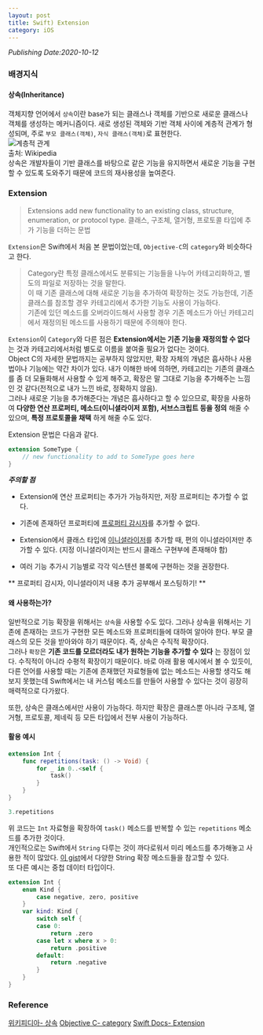 ```yaml
---
layout: post
title: Swift) Extension
category: iOS
---
```

*Publishing Date:2020-10-12*

### 배경지식
#### 상속(Inheritance)
객체지향 언어에서 `상속`이란 base가 되는 클래스나 객체를 기반으로 새로운 클래스나 객체를 생성하는 메커니즘이다. 새로 생성된 객체와 기반 객체 사이에 계층적 관계가 형성되며, 주로 `부모 클래스(객체)`, `자식 클래스(객체)`로 표현한다.  
![계층적 관계](https://upload.wikimedia.org/wikipedia/en/0/0e/Multilevel_Inheritance.jpg)  
출처: Wikipedia  
상속은 개발자들이 기반 클래스를 바탕으로 같은 기능을 유지하면서 새로운 기능을 구현할 수 있도록 도와주기 때문에 코드의 재사용성을 높여준다.

### Extension
> Extensions add new functionality to an existing class, structure, enumeration, or protocol type.
> 클래스, 구조체, 열거형, 프로토콜 타입에 추가 기능을 더하는 문법

`Extension`은 Swift에서 처음 본 문법이었는데, `Objective-C`의 `category`와 비슷하다고 한다.  
> Category란 특정 클래스에서도 분류되는 기능들을 나누어 카테고리화하고, 별도의 파일로 저장하는 것을 말한다.  
> 이 때 기존 클래스에 대해 새로운 기능을 추가하여 확장하는 것도 가능한데, 기존 클래스를 참조할 경우 카테고리에서 추가한 기능도 사용이 가능하다.  
> 기존에 있던 메소드를 오버라이드해서 사용할 경우 기존 메소드가 아닌 카테고리에서 재정의된 메소드를 사용하기 때문에 주의해야 한다.  

`Extension`이 `Category`와 다른 점은 **Extension에서는 기존 기능을 재정의할 수 없다** 는 것과 카테고리에서처럼 별도로 이름을 붙여줄 필요가 없다는 것이다.  
Object C의 자세한 문법까지는 공부하지 않았지만, 확장 자체의 개념은 흡사하나 사용법이나 기능에는 약간 차이가 있다. 내가 이해한 바에 의하면, 카테고리는 기존의 클래스를 좀 더 모듈화해서 사용할 수 있게 해주고, 확장은 말 그대로 기능을 추가해주는 느낌인 것 같다(전적으로 내가 느낀 바로, 정확하지 않음).   
그러나 새로운 기능을 추가해준다는 개념은 흡사하다고 할 수 있으므로, 확장을 사용하여 **다양한 연산 프로퍼티, 메소드(이니셜라이저 포함), 서브스크립트 등을 정의** 해줄 수 있으며, **특정 프로토콜을 채택** 하게 해줄 수도 있다.

Extension 문법은 다음과 같다.

```Swift
extension SomeType {
    // new functionality to add to SomeType goes here
}
```

***주의할 점***
* Extension에 연산 프로퍼티는 추가가 가능하지만, 저장 프로퍼티는 추가할 수 없다.
* 기존에 존재하던 프로퍼티에 [프로퍼티 감시자]()를 추가할 수 없다.
* Extension에서 클래스 타입에 [이니셜라이저]()를 추가할 때, 편의 이니셜라이저만 추가할 수 있다. (지정 이니셜라이저는 반드시 클래스 구현부에 존재해야 함)

* 여러 기능 추가시 기능별로 각각 익스텐션 블록에 구현하는 것을 권장한다.

** 프로퍼티 감시자, 이니셜라이저 내용 추가 공부해서 포스팅하기!
**


#### 왜 사용하는가?
일반적으로 기능 확장을 위해서는 `상속`을 사용할 수도 있다. 그러나 상속을 위해서는 기존에 존재하는 코드가 구현한 모든 메소드와 프로퍼티들에 대하여 알아야 한다. 부모 클래스의 모든 것을 받아와야 하기 때문이다. 즉, 상속은 수직적 확장이다.   
그러나 `확장`은 **기존 코드를 모르더라도 내가 원하는 기능을 추가할 수 있다** 는 장점이 있다. 수직적이 아니라 수평적 확장이기 때문이다. 바로 아래 활용 예시에서 볼 수 있듯이, 다른 언어를 사용할 때는 기존에 존재했던 자료형들에 없는 메소드는 사용할 생각도 해보지 못했는데 Swift에서는 내 커스텀 메소드를 만들어 사용할 수 있다는 것이 굉장히 매력적으로 다가왔다.    

또한, 상속은 클래스에서만 사용이 가능하다. 하지만 확장은 클래스뿐 아니라 구조체, 열거형, 프로토콜, 제네릭 등 모든 타입에서 전부 사용이 가능하다.


#### 활용 예시
```Swift
extension Int {
    func repetitions(task: () -> Void) {
        for _ in 0..<self {
            task()
        }
    }
}

3.repetitions
```
위 코드는 `Int` 자료형을 확장하여 `task()` 메소드를 반복할 수 있는 `repetitions` 메소드를 추가한 것이다.   
개인적으로는 Swift에서 `String` 다루는 것이 까다로워서 미리 메소드를 추가해놓고 사용한 적이 많았다. [이 gist](https://gist.github.com/albertbori/0faf7de867d96eb83591)에서 다양한 String 확장 메소드들을 참고할 수 있다.  
또 다른 예시는 중첩 데이터 타입이다.  
```Swift
extension Int {
    enum Kind {
        case negative, zero, positive
    }
    var kind: Kind {
        switch self {
        case 0:
            return .zero
        case let x where x > 0:
            return .positive
        default:
            return .negative
        }
    }
}
```


### Reference
[위키피디아- 상속](https://en.wikipedia.org/wiki/Inheritance_(object-oriented_programming))
[Objective C- category](https://soooprmx.com/archives/2436)
[Swift Docs- Extension](https://docs.swift.org/swift-book/LanguageGuide/Extensions.html)
